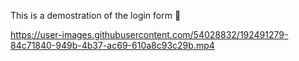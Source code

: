 This is a demostration of the login form 🎥

https://user-images.githubusercontent.com/54028832/192491279-84c71840-949b-4b37-ac69-610a8c93c29b.mp4
